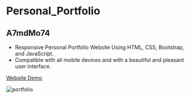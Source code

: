 # Personal_Portfolio

## A7mdMo74

- Responsive Personal Portfolio Website Using HTML, CSS, Bootstrap, and JavaScript.
- Compatible with all mobile devices and with a beautiful and pleasant user interface.

[Website Demo](https://personal-portfolio-a7mdmo74.vercel.app/)

![portfolio](https://user-images.githubusercontent.com/68064222/179459945-82696bbb-b29a-4cc2-8a6a-6e46c7abb7a4.png)

